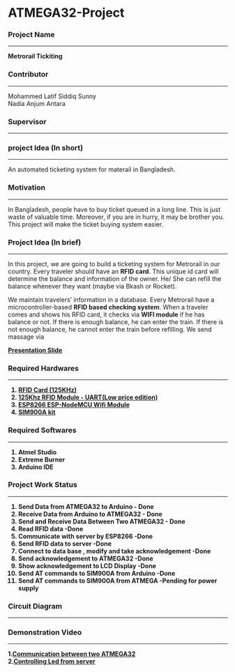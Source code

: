 # ATMEGA32-Project
### Project Name
-----------------
<b>Metrorail Tickiting</b><br>
### Contributor
-----------------
Mohammed Latif Siddiq Sunny<br>
Nadia Anjum Antara<br>
### Supervisor
-----------------
### project Idea (In short)
-----------------
An automated ticketing system for materail in Bangladesh.<br>
### Motivation
-----------------
In Bangladesh, people have to buy ticket queued in a long line. This is just waste of valuable time. Moreover, if you are in hurry, it may be brother you. This project will make the ticket buying system easier.<br>
### Project Idea (In brief)
-----------------

In this project, we are going to build a ticketing system for Metrorail in our country. Every traveler should have an <b>RFID card</b>. This unique id card will determine the balance and information of the owner. He/ She can refill the balance whenever they want (maybe via Bkash or Rocket). <br>

We maintain travelers’ information in a database. Every Metrorail have a microcontroller-based <b>RFID based checking system</b>. When a traveler comes and shows his RFID card, it checks via <b>WIFI module</b> if he has balance or not. If there is enough balance, he can enter the train. If there is not enough balance, he cannot enter the train before refilling. We send massage via <b><br>

<a href="https://github.com/lsiddiqsunny/ATMEGA32-Project/blob/master/Extra%20Files/Metrorail%20Ticketing.pptx">  Presentation Slide </a><br>
### Required Hardwares
-----------------
1. <a href="https://www.techshopbd.com/product-categories/miscellaneous-98724/41/rfid-tag-125khz-techshop-bangladesh
">RFID Card (125KHz) </a>
2. <a href="https://www.techshopbd.com/product-categories/rf/2402/125khz-rfid-module-uart-low-price-edition-techshop-bangladesh"> 125Khz RFID Module - UART(Low price edition) </a>
3. <a href="https://www.techshopbd.com/product-categories/wifi/2583/esp8266-esp-01-wifi-module-techshop-bangladesh
">ESP8266 ESP-NodeMCU Wifi Module </a>
4. <a href="https://www.techshopbd.com/product-categories/eval-board/2041/sim900a-kit-techshop-bangladesh"> SIM900A kit </a><br>

### Required Softwares
-----------------
1. Atmel Studio
2. Extreme Burner
3. Arduino IDE

### Project Work Status
-----------------
1. Send Data from ATMEGA32 to Arduino - Done
2. Receive Data from Arduino to ATMEGA32 - Done
3. Send and Receive Data Between Two ATMEGA32 - Done
4. Read RFID data -Done
5. Communicate with server by ESP8266 -Done
6. Send RFID data to server -Done
7. Connect to data base , modify  and take acknowledgement -Done
8. Send acknowledgement to ATMEGA32 -Done
9. Show acknowledgement to LCD Display -Done
10. Send AT commands to SIM900A from Arduino -Done
11. Send AT commands to SIM900A from ATMEGA -Pending for power supply

### Circuit Diagram
-----------------
### Demonstration Video
-----------------
1.<a href="https://gifs.com/gif/communicate-between-two-atmega32-qYkw93"><b>Communication between two ATMEGA32</b></a><br>
2.<a href="https://gifs.com/gif/esp8266-nodemcu-controlling-led-from-server-APLMV7"><b>Controlling Led from server</b></a>
